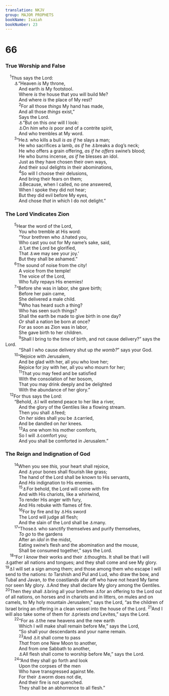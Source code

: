 ```yaml
---
translation: NKJV
group: MAJOR PROPHETS
bookName: Isaiah 
bookNumber: 23
---
```


<div class="title"><h1>66</h1><h3>True Worship and False</h3></div>
<span class="verse es_66_1"> <sup>1</sup>Thus says the Lord:<br/>  <a data-toggle="tooltip" data-placement="bottom" title="1 Kin. 8:27; 2 Chr. 6:18; Ps. 11:4; Matt. 5:34; Acts 17:24">⚓</a>“Heaven <i>is</i> My throne,<br/>   And earth <i>is</i> My footstool.<br/>   Where <i>is</i> the house that you will build Me?<br/>   And where <i>is</i> the place of My rest?<br/></span>
<span class="verse es_66_2">   <sup>2</sup>For all those <i>things</i> My hand has made,<br/>   And all those <i>things</i> exist,”<br/>   Says the Lord.<br/>   <a data-toggle="tooltip" data-placement="bottom" title="Ps. 34:18; (Is. 57:15; 61:1; Matt. 5:3, 4; Luke 18:13, 14)">⚓</a>“But on this <i>one</i> will I look:<br/>   <a data-toggle="tooltip" data-placement="bottom" title="Ps. 34:18; 51:17">⚓</a>On <i>him</i> <i>who</i> <i>is</i> poor and of a contrite spirit,<br/>   And who trembles at My word.<br/></span>
<span class="verse es_66_3">  <sup>3</sup>“He<a data-toggle="tooltip" data-placement="bottom" title="(Is. 1:10–17; 58:1–7; Mic. 6:7, 8)">⚓</a> who kills a bull <i>is</i> <i>as</i> <i>if</i> he slays a man;<br/>   He who sacrifices a lamb, <i>as</i> <i>if</i> he <a data-toggle="tooltip" data-placement="bottom" title="Deut. 23:18">⚓</a>breaks a dog’s neck;<br/>   He who offers a grain offering, <i>as</i> <i>if</i> <i>he</i> <i>offers</i> swine’s blood;<br/>   He who burns incense, <i>as</i> <i>if</i> he blesses an idol.<br/>   Just as they have chosen their own ways,<br/>   And their soul delights in their abominations,<br/></span>
<span class="verse es_66_4">   <sup>4</sup>So will I choose their delusions,<br/>   And bring their fears on them;<br/>   <a data-toggle="tooltip" data-placement="bottom" title="Prov. 1:24; Is. 65:12; Jer. 7:13">⚓</a>Because, when I called, no one answered,<br/>   When I spoke they did not hear;<br/>   But they did evil before My eyes,<br/>   And chose <i>that</i> in which I do not delight.”<br/></span>
<div class="title"><h3>The Lord Vindicates Zion</h3></div>
<span class="verse es_66_5">  <sup>5</sup>Hear the word of the Lord,<br/>   You who tremble at His word:<br/>   “Your brethren who <a data-toggle="tooltip" data-placement="bottom" title="Ps. 38:20; Is. 60:15; (Luke 6:22, 23)">⚓</a>hated you,<br/>   Who cast you out for My name’s sake, said,<br/>   <a data-toggle="tooltip" data-placement="bottom" title="Is. 5:19">⚓</a>‘Let the Lord be glorified,<br/>   That <a data-toggle="tooltip" data-placement="bottom" title="(2 Thess. 1:10; Titus 2:13)">⚓</a>we may see your joy.’<br/>   But they shall be ashamed.”<br/></span>
<span class="verse es_66_6">  <sup>6</sup>The sound of noise from the city!<br/>   A voice from the temple!<br/>   The voice of the Lord,<br/>   Who fully repays His enemies!<br/></span>
<span class="verse es_66_7">  <sup>7</sup>“Before she was in labor, she gave birth;<br/>   Before her pain came,<br/>   She delivered a male child.<br/></span>
<span class="verse es_66_8">   <sup>8</sup>Who has heard such a thing?<br/>   Who has seen such things?<br/>   Shall the earth be made to give birth in one day?<br/>   <i>Or</i> shall a nation be born at once?<br/>   For as soon as Zion was in labor,<br/>   She gave birth to her children.<br/></span>
<span class="verse es_66_9">   <sup>9</sup>Shall I bring to the time of birth, and not cause delivery?” says the Lord.<br/>   “Shall I who cause delivery shut up <i>the</i> <i>womb?</i>” says your God.<br/></span>
<span class="verse es_66_10">  <sup>10</sup>“Rejoice with Jerusalem,<br/>   And be glad with her, all you who love her;<br/>   Rejoice for joy with her, all you who mourn for her;<br/></span>
<span class="verse es_66_11">   <sup>11</sup>That you may feed and be satisfied<br/>   With the consolation of her bosom,<br/>   That you may drink deeply and be delighted<br/>   With the abundance of her glory.”<br/></span>
<span class="verse es_66_12"> <sup>12</sup>For thus says the Lord:<br/>  “Behold, <a data-toggle="tooltip" data-placement="bottom" title="Is. 48:18; 60:5">⚓</a>I will extend peace to her like a river,<br/>   And the glory of the Gentiles like a flowing stream.<br/>   Then you shall <a data-toggle="tooltip" data-placement="bottom" title="Is. 60:16">⚓</a>feed;<br/>   On <i>her</i> sides shall you be <a data-toggle="tooltip" data-placement="bottom" title="Is. 49:22; 60:4">⚓</a>carried,<br/>   And be dandled on <i>her</i> knees.<br/></span>
<span class="verse es_66_13">   <sup>13</sup>As one whom his mother comforts,<br/>   So I will <a data-toggle="tooltip" data-placement="bottom" title="Is. 51:3; (2 Cor. 1:3, 4)">⚓</a>comfort you;<br/>   And you shall be comforted in Jerusalem.”<br/></span>
<div class="title"><h3>The Reign and Indignation of God</h3></div>
<span class="verse es_66_14">  <sup>14</sup>When you see <i>this,</i> your heart shall rejoice,<br/>   And <a data-toggle="tooltip" data-placement="bottom" title="Ezek. 37:1">⚓</a>your bones shall flourish like grass;<br/>   The hand of the Lord shall be known to His servants,<br/>   And <i>His</i> indignation to His enemies.<br/></span>
<span class="verse es_66_15">   <sup>15</sup><a data-toggle="tooltip" data-placement="bottom" title="Is. 9:5; (2 Thess. 1:8)">⚓</a>For behold, the Lord will come with fire<br/>   And with His chariots, like a whirlwind,<br/>   To render His anger with fury,<br/>   And His rebuke with flames of fire.<br/></span>
<span class="verse es_66_16">   <sup>16</sup>For by fire and by <a data-toggle="tooltip" data-placement="bottom" title="Is. 27:1">⚓</a>His sword<br/>   The Lord will judge all flesh;<br/>   And the slain of the Lord shall be <a data-toggle="tooltip" data-placement="bottom" title="Is. 34:6">⚓</a>many.<br/></span>
<span class="verse es_66_17">  <sup>17</sup>“Those<a data-toggle="tooltip" data-placement="bottom" title="Is. 65:3–8">⚓</a> who sanctify themselves and purify themselves,<br/>   <i>To</i> <i>go</i> to the gardens<br/>   After an <i>idol</i> in the midst,<br/>   Eating swine’s flesh and the abomination and the mouse,<br/>   Shall be consumed together,” says the Lord.<br/></span>
<span class="verse es_66_18"> <sup>18</sup>“For I <i>know</i> their works and their <a data-toggle="tooltip" data-placement="bottom" title="Is. 59:7">⚓</a>thoughts. It shall be that I will <a data-toggle="tooltip" data-placement="bottom" title="Is. 45:22–25; Jer. 3:17">⚓</a>gather all nations and tongues; and they shall come and see My glory. </span>
<span class="verse es_66_19"><sup>19</sup><a data-toggle="tooltip" data-placement="bottom" title="Luke 2:34">⚓</a>I will set a sign among them; and those among them who escape I will send to the nations: <i>to</i> Tarshish and Pul and Lud, who draw the bow, and Tubal and Javan, <i>to</i> the coastlands afar off who have not heard My fame nor seen My glory. <a data-toggle="tooltip" data-placement="bottom" title="Mal. 1:11">⚓</a>And they shall declare My glory among the Gentiles. </span>
<span class="verse es_66_20"><sup>20</sup>Then they shall <a data-toggle="tooltip" data-placement="bottom" title="Is. 49:22">⚓</a>bring all your brethren <a data-toggle="tooltip" data-placement="bottom" title="Is. 18:7; (Rom. 15:16)">⚓</a>for an offering to the Lord out of all nations, on horses and in chariots and in litters, on mules and on camels, to My holy mountain Jerusalem,” says the Lord, “as the children of Israel bring an offering in a clean vessel into the house of the Lord. </span>
<span class="verse es_66_21"><sup>21</sup>And I will also take some of them for <a data-toggle="tooltip" data-placement="bottom" title="Ex. 19:6; Is. 61:6; 1 Pet. 2:9; Rev. 1:6">⚓</a>priests <i>and</i> Levites,” says the Lord.<br/></span>
<span class="verse es_66_22">  <sup>22</sup>“For as <a data-toggle="tooltip" data-placement="bottom" title="Is. 65:17; Heb. 12:26, 27; 2 Pet. 3:13; Rev. 21:1">⚓</a>the new heavens and the new earth<br/>   Which I will make shall remain before Me,” says the Lord,<br/>   “So shall your descendants and your name remain.<br/></span>
<span class="verse es_66_23">   <sup>23</sup>And <a data-toggle="tooltip" data-placement="bottom" title="Zech. 14:16">⚓</a>it shall come to pass<br/>   <i>That</i> from one New Moon to another,<br/>   And from one Sabbath to another,<br/>   <a data-toggle="tooltip" data-placement="bottom" title="Zech. 14:17–21">⚓</a>All flesh shall come to worship before Me,” says the Lord.<br/></span>
<span class="verse es_66_24">  <sup>24</sup>“And they shall go forth and look<br/>   Upon the corpses of the men<br/>   Who have transgressed against Me.<br/>   For their <a data-toggle="tooltip" data-placement="bottom" title="Is. 14:11; Mark 9:44, 46, 48">⚓</a>worm does not die,<br/>   And their fire is not quenched.<br/>   They shall be an abhorrence to all flesh.”<br/></span>
